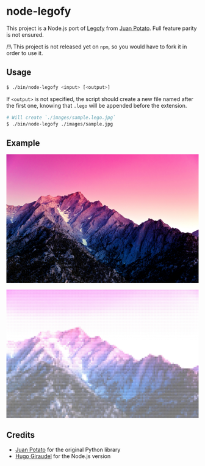 # node-legofy

This project is a Node.js port of [Legofy](https://github.com/JuanPotato/Legofy) from [Juan Potato](https://github.com/JuanPotato). Full feature parity is not ensured.

/!\ This project is not released yet on `npm`, so you would have to fork it in order to use it.

## Usage

```sh
$ ./bin/node-legofy <input> [<output>]
```

If `<output>` is not specified, the script should create a new file named after the first one, knowing that `.lego` will be appended before the extension.

```sh
# Will create `./images/sample.lego.jpg`
$ ./bin/node-legofy ./images/sample.jpg
```

## Example

![Initial image](https://raw.githubusercontent.com/HugoGiraudel/node-legofy/master/images/sample.jpg)

![Processed image](https://raw.githubusercontent.com/HugoGiraudel/node-legofy/master/images/sample.lego.jpg)

## Credits

* [Juan Potato](https://github.com/JuanPotato) for the original Python library
* [Hugo Giraudel](https://twitter.com/HugoGiraudel) for the Node.js version
